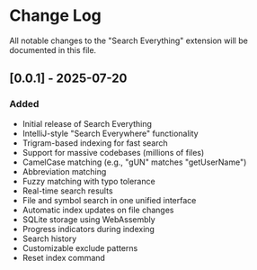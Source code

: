 # Change Log

All notable changes to the "Search Everything" extension will be documented in this file.

## [0.0.1] - 2025-07-20

### Added
- Initial release of Search Everything
- IntelliJ-style "Search Everywhere" functionality
- Trigram-based indexing for fast search
- Support for massive codebases (millions of files)
- CamelCase matching (e.g., "gUN" matches "getUserName")
- Abbreviation matching
- Fuzzy matching with typo tolerance
- Real-time search results
- File and symbol search in one unified interface
- Automatic index updates on file changes
- SQLite storage using WebAssembly
- Progress indicators during indexing
- Search history
- Customizable exclude patterns
- Reset index command